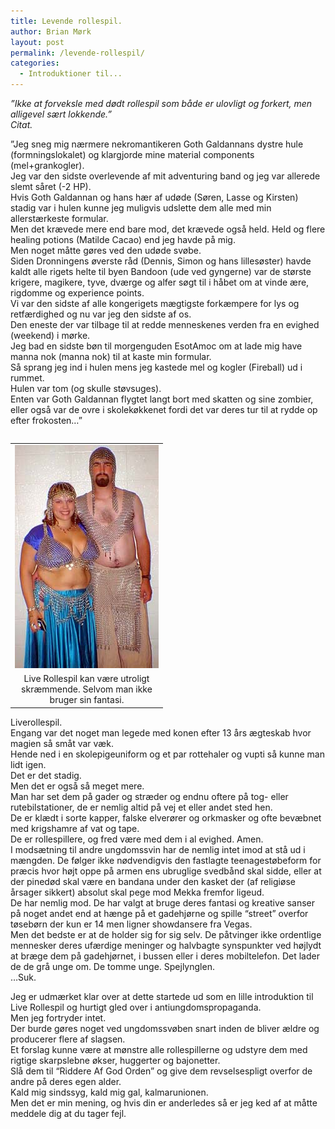 ```yaml
---
title: Levende rollespil.
author: Brian Mørk
layout: post
permalink: /levende-rollespil/
categories:
  - Introduktioner til...
---
```

*”Ikke at forveksle med dødt rollespil som både er ulovligt og forkert, men alligevel sært lokkende.”  
Citat.*

”Jeg sneg mig nærmere nekromantikeren Goth Galdannans dystre hule (formningslokalet) og klargjorde mine material components (mel+grankogler).  
Jeg var den sidste overlevende af mit adventuring band og jeg var allerede slemt såret (-2 HP).  
Hvis Goth Galdannan og hans hær af udøde (Søren, Lasse og Kirsten) stadig var i hulen kunne jeg muligvis udslette dem alle med min allerstærkeste formular.  
Men det krævede mere end bare mod, det krævede også held. Held og flere healing potions (Matilde Cacao) end jeg havde på mig.  
Men noget måtte gøres ved den udøde svøbe.  
Siden Dronningens øverste råd (Dennis, Simon og hans lillesøster) havde kaldt alle rigets helte til byen Bandoon (ude ved gyngerne) var de største krigere, magikere, tyve, dværge og alfer søgt til i håbet om at vinde ære, rigdomme og experience points.  
Vi var den sidste af alle kongerigets mægtigste forkæmpere for lys og retfærdighed og nu var jeg den sidste af os.  
Den eneste der var tilbage til at redde menneskenes verden fra en evighed (weekend) i mørke.  
Jeg bad en sidste bøn til morgenguden EsotAmoc om at lade mig have manna nok (manna nok) til at kaste min formular.  
Så sprang jeg ind i hulen mens jeg kastede mel og kogler (Fireball) ud i rummet.  
Hulen var tom (og skulle støvsuges).  
Enten var Goth Galdannan flygtet langt bort med skatten og sine zombier, eller også var de ovre i skolekøkkenet fordi det var deres tur til at rydde op efter frokosten…”

<table style="float: right;">
  <tr>
    <td>
      <img src="/images/adrik.jpg" alt="KRAKEN KLÆD DIG PÅ!" />
    </td>
  </tr>
  
  <tr>
    <td align="center" width="230">
      Live Rollespil kan være utroligt skræmmende. Selvom man ikke bruger sin fantasi.
    </td>
  </tr>
</table>

Liverollespil.  
Engang var det noget man legede med konen efter 13 års ægteskab hvor magien så småt var væk.  
Hende ned i en skolepigeuniform og et par rottehaler og vupti så kunne man lidt igen.  
Det er det stadig.  
Men det er også så meget mere.  
Man har set dem på gader og stræder og endnu oftere på tog- eller rutebilstationer, de er nemlig altid på vej et eller andet sted hen.  
De er klædt i sorte kapper, falske elverører og orkmasker og ofte bevæbnet med krigshamre af vat og tape.  
De er rollespillere, og fred være med dem i al evighed. Amen.  
I modsætning til andre ungdomssvin har de nemlig intet imod at stå ud i mængden. De følger ikke nødvendigvis den fastlagte teenagestøbeform for præcis hvor højt oppe på armen ens ubruglige svedbånd skal sidde, eller at der pinedød skal være en bandana under den kasket der (af religiøse årsager sikkert) absolut skal pege mod Mekka fremfor ligeud.  
De har nemlig mod. De har valgt at bruge deres fantasi og kreative sanser på noget andet end at hænge på et gadehjørne og spille “street” overfor tøsebørn der kun er 14 men ligner showdansere fra Vegas.  
Men det bedste er at de holder sig for sig selv. De påtvinger ikke ordentlige mennesker deres ufærdige meninger og halvbagte synspunkter ved højlydt at bræge dem på gadehjørnet, i bussen eller i deres mobiltelefon. Det lader de de grå unge om. De tomme unge. Spejlynglen.  
…Suk.

Jeg er udmærket klar over at dette startede ud som en lille introduktion til Live Rollespil og hurtigt gled over i antiungdomspropaganda.  
Men jeg fortryder intet.  
Der burde gøres noget ved ungdomssvøben snart inden de bliver ældre og producerer flere af slagsen.  
Et forslag kunne være at mønstre alle rollespillerne og udstyre dem med rigtige skarpslebne økser, huggerter og bajonetter.  
Slå dem til “Riddere Af God Orden” og give dem revselsespligt overfor de andre på deres egen alder.  
Kald mig sindssyg, kald mig gal, kalmarunionen.  
Men det er min mening, og hvis din er anderledes så er jeg ked af at måtte meddele dig at du tager fejl.